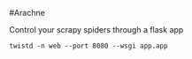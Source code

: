 #Arachne

Control your scrapy spiders through a flask app

```
twistd -n web --port 8080 --wsgi app.app
```
